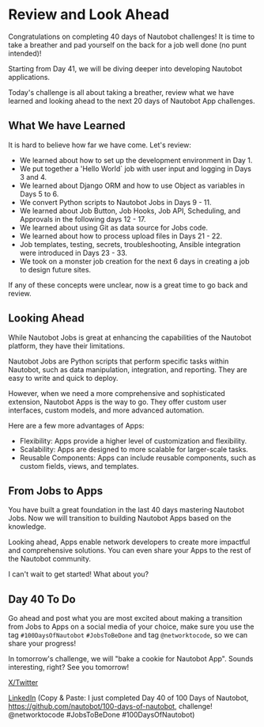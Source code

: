 # Review and Look Ahead

Congratulations on completing 40 days of Nautobot challenges! It is time to take a breather and pad yourself on the back for a job well done (no punt intended)! 

Starting from Day 41, we will be diving deeper into developing Nautobot applications. 

Today's challenge is all about taking a breather, review what we have learned and looking ahead to the next 20 days of Nautobot App challenges. 

## What We have Learned

It is hard to believe how far we have come. Let's review: 

- We learned about how to set up the development environment in Day 1. 
- We put together a 'Hello World` job with user input and logging in Days 3 and 4. 
- We learned about Django ORM and how to use Object as variables in Days 5 to 6. 
- We convert Python scripts to Nautobot Jobs in Days 9 - 11. 
- We learned about Job Button, Job Hooks, Job API, Scheduling, and Approvals in the following days 12 - 17. 
- We learned about using Git as data source for Jobs code. 
- We learned about how to process upload files in Days 21 - 22. 
- Job templates, testing, secrets, troubleshooting, Ansible integration were introduced in Days 23 - 33.
- We took on a monster job creation for the next 6 days in creating a job to design future sites.  

If any of these concepts were unclear, now is a great time to go back and review. 

## Looking Ahead

While Nautobot Jobs is great at enhancing the capabilities of the Nautobot platform, they have their limitations. 

Nautobot Jobs are Python scripts that perform specific tasks within Nautobot, such as data manipulation, integration, and reporting. They are easy to write and quick to deploy. 

However, when we need a more comprehensive and sophisticated extension, Nautobot Apps is the way to go. They offer custom user interfaces, custom models, and more advanced automation. 

Here are a few more advantages of Apps: 

- Flexibility: Apps provide a higher level of customization and flexibility. 
- Scalability: Apps are designed to more scalable for larger-scale tasks. 
- Reusable Components: Apps can include reusable components, such as custom fields, views, and templates. 

## From Jobs to Apps

You have built a great foundation in the last 40 days mastering Nautobot Jobs. Now we will transition to building Nautobot Apps based on the knowledge. 

Looking ahead, Apps enable network developers to create more impactful and comprehensive solutions. You can even share your Apps to the rest of the Nautobot community. 

I can't wait to get started! What about you? 

## Day 40 To Do

Go ahead and post what you are most excited about making a transition from Jobs to Apps on a social media of your choice, make sure you use the tag `#100DaysOfNautobot` `#JobsToBeDone` and tag `@networktocode`, so we can share your progress! 

In tomorrow's challenge, we will "bake a cookie for Nautobot App". Sounds interesting, right? See you tomorrow! 

[X/Twitter](<https://twitter.com/intent/tweet?url=https://github.com/nautobot/100-days-of-nautobot&text=I+jst+completed+Day+40+of+the+100+days+of+nautobot+!&hashtags=100DaysOfNautobot,JobsToBeDone>)

[LinkedIn](https://www.linkedin.com/) (Copy & Paste: I just completed Day 40 of 100 Days of Nautobot, https://github.com/nautobot/100-days-of-nautobot, challenge! @networktocode #JobsToBeDone #100DaysOfNautobot)  
